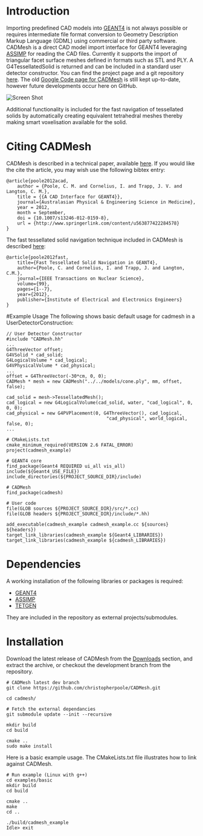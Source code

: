 # Introduction
Importing predefined CAD models into [GEANT4](http://www.geant4.org/geant4/) is not always possible or requires intermediate file format conversion to Geometry Description Markup Language (GDML) using commercial or third party software.
CADMesh is a direct CAD model import interface for GEANT4 leveraging [ASSIMP](http://assimp.sourceforge.net/) for reading the CAD files.
Currently it supports the import of triangular facet surface meshes defined in formats such as STL and PLY. A G4TessellatedSolid is returned and can be included in a standard user detector constructor.
You can find the project page and a git repository [here](https://github.com/christopherpoole/CADMesh).
The old [Google Code page for CADMesh](http://code.google.com/p/cadmesh/) is still kept up-to-date, however future developments occur here on GitHub.

![Screen Shot](https://raw.github.com/christopherpoole/CADMesh/master/screenshot.png)

Additional functionality is included for the fast navigation of tessellated solids by automatically creating equivalent tetrahedral meshes thereby making smart voxelisation available for the solid.

# Citing CADMesh
CADMesh is described in a technical paper, available [here](http://christopherpoole.github.com/A-CAD-interface-for-GEANT4/). If you would like the cite the article, you may wish use the following bibtex entry:

    @article{poole2012acad,
        author = {Poole, C. M. and Cornelius, I. and Trapp, J. V. and Langton, C. M.},
        title = {{A CAD Interface for GEANT4}},
        journal={Australasian Physical & Engineering Science in Medicine},
        year = 2012,
        month = September,
        doi = {10.1007/s13246-012-0159-8},
        url = {http://www.springerlink.com/content/u563877422284578}
    }

The fast tessellated solid navigation technique included in CADMesh is described [here](http://christopherpoole.github.com/Fast-tessellated-solid-navigation-in-GEANT4/):

    @article{poole2012fast,
        title={Fast Tessellated Solid Navigation in GEANT4},
        author={Poole, C. and Cornelius, I. and Trapp, J. and Langton, C.M.},
        journal={IEEE Transactions on Nuclear Science},
        volume={99},
        pages={1--7},
        year={2012},
        publisher={Institute of Electrical and Electronics Engineers}
    }

#Example Usage
The following shows basic default usage for cadmesh in a UserDetectorConstruction:

    // User Detector Constructor
    #include "CADMesh.hh"
    ...
    G4ThreeVector offset;
    G4VSolid * cad_solid;
    G4LogicalVolume * cad_logical;
    G4VPhysicalVolume * cad_physical;
    ...
    offset = G4ThreeVector(-30*cm, 0, 0);
    CADMesh * mesh = new CADMesh("../../models/cone.ply", mm, offset, false);

    cad_solid = mesh->TessellatedMesh();
    cad_logical = new G4LogicalVolume(cad_solid, water, "cad_logical", 0, 0, 0);
    cad_physical = new G4PVPlacement(0, G4ThreeVector(), cad_logical,
                                         "cad_physical", world_logical, false, 0);
    ...

    # CMakeLists.txt
    cmake_minimum_required(VERSION 2.6 FATAL_ERROR)
    project(cadmesh_example)

    # GEANT4 core
    find_package(Geant4 REQUIRED ui_all vis_all)
    include(${Geant4_USE_FILE})
    include_directories(${PROJECT_SOURCE_DIR}/include)

    # CADMesh
    find_package(cadmesh)

    # User code
    file(GLOB sources ${PROJECT_SOURCE_DIR}/src/*.cc)
    file(GLOB headers ${PROJECT_SOURCE_DIR}/include/*.hh)

    add_executable(cadmesh_example cadmesh_example.cc ${sources} ${headers})
    target_link_libraries(cadmesh_example ${Geant4_LIBRARIES})
    target_link_libraries(cadmesh_example ${cadmesh_LIBRARIES})

# Dependencies
A working installation of the following libraries or packages is required:
 * [GEANT4](htt:/geant4.org/geant4/)
 * [ASSIMP](http://assimp.sourceforge.net/)
 * [TETGEN](http://tetgen.org/)

They are included in the repository as external projects/submodules.

# Installation
Download the latest release of CADMesh from the [Downloads](https://github.com/christopherpoole/CADMesh/releases) section, and extract the archive, or checkout the development branch from the repository.

    # CADMesh latest dev branch
    git clone https://github.com/christopherpoole/CADMesh.git
    
    cd cadmesh/
    
    # Fetch the external dependancies
    git submodule update --init --recursive

    mkdir build
    cd build

    cmake ..
    sudo make install

Here is a basic example usage. The CMakeLists.txt file illustrates how to link against CADMesh.

    # Run example (Linux with g++)
    cd examples/basic
    mkdir build
    cd build

    cmake .. 
    make
    cd ..

    ./build/cadmesh_example
    Idle> exit

